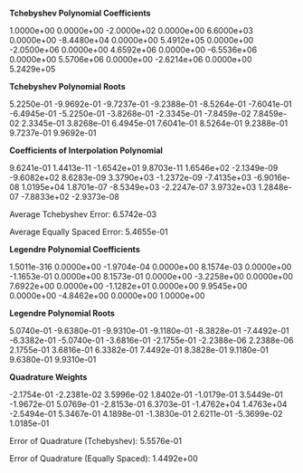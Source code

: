 
**Tchebyshev Polynomial Coefficients**

1.0000e+00	0.0000e+00	-2.0000e+02	0.0000e+00	6.6000e+03	0.0000e+00	-8.4480e+04	0.0000e+00	5.4912e+05	0.0000e+00	-2.0500e+06	0.0000e+00	4.6592e+06	0.0000e+00	-6.5536e+06	0.0000e+00	5.5706e+06	0.0000e+00	-2.6214e+06	0.0000e+00	5.2429e+05	

**Tchebyshev Polynomial Roots**

5.2250e-01	-9.9692e-01	-9.7237e-01	-9.2388e-01	-8.5264e-01	-7.6041e-01	-6.4945e-01	-5.2250e-01	-3.8268e-01	-2.3345e-01	-7.8459e-02	7.8459e-02	2.3345e-01	3.8268e-01	6.4945e-01	7.6041e-01	8.5264e-01	9.2388e-01	9.7237e-01	9.9692e-01	

**Coefficients of Interpolation Polynomial**

9.6241e-01	1.4413e-11	-1.6542e+01	9.8703e-11	1.6546e+02	-2.1349e-09	-9.6082e+02	8.6283e-09	3.3790e+03	-1.2372e-09	-7.4135e+03	-6.9016e-08	1.0195e+04	1.8701e-07	-8.5349e+03	-2.2247e-07	3.9732e+03	1.2848e-07	-7.8833e+02	-2.9373e-08	

Average Tchebyshev Error: 6.5742e-03

Average Equally Spaced Error: 5.4655e-01

**Legendre Polynomial Coefficients**

1.5011e-316	0.0000e+00	-1.9704e-04	0.0000e+00	8.1574e-03	0.0000e+00	-1.1653e-01	0.0000e+00	8.1573e-01	0.0000e+00	-3.2258e+00	0.0000e+00	7.6922e+00	0.0000e+00	-1.1282e+01	0.0000e+00	9.9545e+00	0.0000e+00	-4.8462e+00	0.0000e+00	1.0000e+00	

**Legendre Polynomial Roots**

5.0740e-01	-9.6380e-01	-9.9310e-01	-9.1180e-01	-8.3828e-01	-7.4492e-01	-6.3382e-01	-5.0740e-01	-3.6816e-01	-2.1755e-01	-2.2388e-06	2.2388e-06	2.1755e-01	3.6816e-01	6.3382e-01	7.4492e-01	8.3828e-01	9.1180e-01	9.6380e-01	9.9310e-01	

**Quadrature Weights**

-2.1754e-01	-2.2381e-02	3.5996e-02	1.8402e-01	-1.0179e-01	3.5449e-01	-1.9672e-01	5.0769e-01	-2.8153e-01	6.3703e-01	-1.4762e+04	1.4763e+04	-2.5494e-01	5.3467e-01	4.1898e-01	-1.3830e-01	2.6211e-01	-5.3699e-02	1.0185e-01	

Error of Quadrature (Tchebyshev): 5.5576e-01

Error of Quadrature (Equally Spaced): 1.4492e+00
